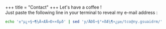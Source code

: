 +++
title = "Contact"
+++
Let's have a coffee !  
Just paste the following line in your terminal to reveal my e-mail address :  
```bash
echo '±°µ¿¤§¬¶¼Å¤ÆÅ¤Ð¤×ßµð' | sed 'y/ÅÐß¬§°×ðÆ¼¶¤¿µ±/tco@ny.gsuaidrm/'
```
